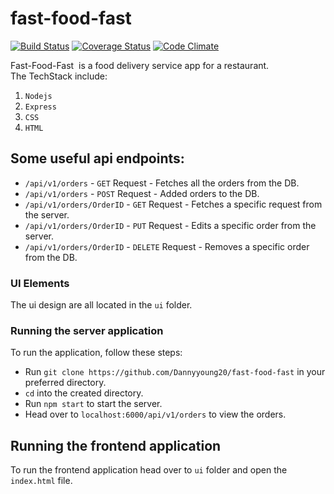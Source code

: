 # fast-food-fast
[![Build Status](https://travis-ci.org/Dannyyoung20/fast-food-fast.svg?branch=master)](https://travis-ci.org/Dannyyoung20/fast-food-fast)
[![Coverage Status](https://img.shields.io/coveralls/github/Dannyyoung20/fast-food-fast/master.svg?branch=master&service=github)](https://coveralls.io/github/Dannyyoung20/fast-food-fast?branch=master&service=github) [![Code Climate](https://codeclimate.com/github/codeclimate/codeclimate/badges/gpa.svg)](https://codeclimate.com/github/Dannyyoung20>/fast-food-fast)

Fast-Food-Fast ​ is a food delivery service app for a restaurant.  
The TechStack include:  
1. `Nodejs`
2. `Express`
3. `CSS`
4. `HTML`

## Some useful api endpoints:
* `/api/v1/orders` - `GET` Request - Fetches all the orders from the DB.  
* `/api/v1/orders` - `POST` Request - Added orders to the DB.
* `/api/v1/orders/OrderID` - `GET` Request - Fetches a specific request from the server.  
* `/api/v1/orders/OrderID` - `PUT` Request - Edits a specific order from the server.  
* `/api/v1/orders/OrderID` - `DELETE` Request - Removes a specific order from the DB.  

### UI Elements
The ui design are all located in the `ui` folder.

### Running the server application  
To run the application, follow these steps:  
* Run `git clone https://github.com/Dannyyoung20/fast-food-fast` in your preferred directory. 
* `cd` into the created directory.  
* Run `npm start` to start the server.  
* Head over to `localhost:6000/api/v1/orders` to view the orders.  

## Running the frontend application  
To run the frontend application head over to `ui` folder and open the `index.html` file.
